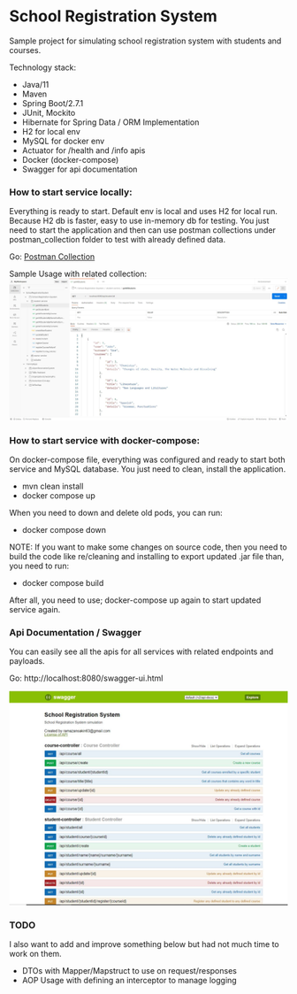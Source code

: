 # School Registration System

Sample project for simulating school registration system with students and courses.

Technology stack:

- Java/11
- Maven
- Spring Boot/2.7.1
- JUnit, Mockito
- Hibernate for Spring Data / ORM Implementation
- H2 for local env
- MySQL for docker env
- Actuator for /health and /info apis
- Docker (docker-compose)
- Swagger for api documentation

### How to start service locally:

Everything is ready to start. Default env is local and uses H2 for local run. Because H2 db is faster, easy to use
in-memory db for testing. You just need to start the application and then can use postman collections under
postman_collection folder to test with already defined data.

Go: [Postman Collection](./postman_collection/SchoolRegistrationSystem.postman_collection.json)

Sample Usage with related collection:
![StundetService - GetAllStudentsApi](./misc/getAllStudents.JPG)

### How to start service with docker-compose:

On docker-compose file, everything was configured and ready to start both service and MySQL database. You just need to
clean, install the application.

- mvn clean install
- docker compose up

When you need to down and delete old pods, you can run:

- docker compose down

NOTE: If you want to make some changes on source code, then you need to build the code like
re/cleaning and installing to export updated .jar file than, you need to run:

- docker compose build

After all, you need to use; docker-compose up again to start updated service again.

### Api Documentation / Swagger

You can easily see all the apis for all services with related endpoints and payloads.

Go: http://localhost:8080/swagger-ui.html

![Swagger Documentation](./misc/swagger-1.JPG)

### TODO
I also want to add and improve something below but had not much time to work on them.

- DTOs with Mapper/Mapstruct to use on request/responses
- AOP Usage with defining an interceptor to manage logging